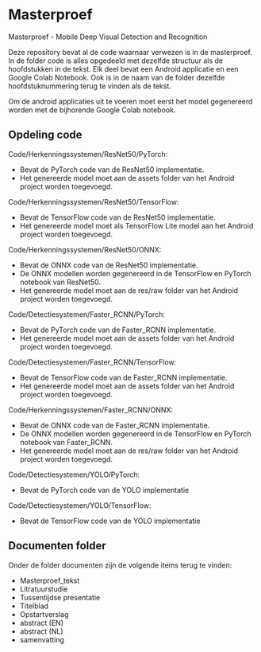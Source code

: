 # Masterproef
Masterproef - Mobile Deep Visual Detection and Recognition

Deze repository bevat al de code waarnaar verwezen is in de masterproef. In de folder code is alles opgedeeld met dezelfde structuur als de hoofdstukken in de tekst. Elk deel bevat een Android applicatie en een Google Colab Notebook. Ook is in de naam van de folder dezelfde hoofdstuknummering terug te vinden als de tekst.

Om de android applicaties uit te voeren moet eerst het model gegenereerd worden met de bijhorende Google Colab notebook.

## Opdeling code
Code/Herkenningssystemen/ResNet50/PyTorch:
- Bevat de PyTorch code van de ResNet50 implementatie.
- Het genereerde model moet aan de assets folder van het Android project worden toegevoegd.

Code/Herkenningssystemen/ResNet50/TensorFlow:
- Bevat de TensorFlow code van de ResNet50 implementatie.
- Het genereerde model moet als TensorFlow Lite model aan het Android project worden toegevoegd.

Code/Herkenningssystemen/ResNet50/ONNX:
- Bevat de ONNX code van de ResNet50 implementatie.
- De ONNX modellen worden gegenereerd in de TensorFlow en PyTorch notebook van ResNet50.
- Het genereerde model moet aan de res/raw folder van het Android project worden toegevoegd.

Code/Detectiesystemen/Faster_RCNN/PyTorch:
- Bevat de PyTorch code van de Faster_RCNN implementatie.
- Het genereerde model moet aan de assets folder van het Android project worden toegevoegd.

Code/Detectiesystemen/Faster_RCNN/TensorFlow:
- Bevat de TensorFlow code van de Faster_RCNN implementatie.
- Het genereerde model moet aan de assets folder van het Android project worden toegevoegd.

Code/Herkenningssystemen/Faster_RCNN/ONNX:
- Bevat de ONNX code van de Faster_RCNN implementatie.
- De ONNX modellen worden gegenereerd in de TensorFlow en PyTorch notebook van Faster_RCNN.
- Het genereerde model moet aan de res/raw folder van het Android project worden toegevoegd.

Code/Detectiesystemen/YOLO/PyTorch:
- Bevat de PyTorch code van de YOLO implementatie

Code/Detectiesystemen/YOLO/TensorFlow:
- Bevat de TensorFlow code van de YOLO implementatie

## Documenten folder
Onder de folder documenten zijn de volgende items terug te vinden:
- Masterproef_tekst
- Litratuurstudie
- Tussentijdse presentatie
- Titelblad
- Opstartverslag
- abstract (EN)
- abstract (NL)
- samenvatting
